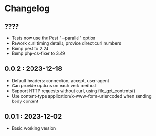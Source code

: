 # Changelog

## ????
- Tests now use the Pest "--parallel" option
- Rework curl timing details, provide direct curl numbers
- Bump pest to 2.24
- Bump php-cs-fixer to 3.49

## 0.0.2 : 2023-12-18
- Default headers: connection, accept, user-agent
- Can provide options on each verb method
- Support HTTP requests without curl, using file_get_contents()
- Use content-type application/x-www-form-urlencoded when sending body content

## 0.0.1 : 2023-12-02
- Basic working version
